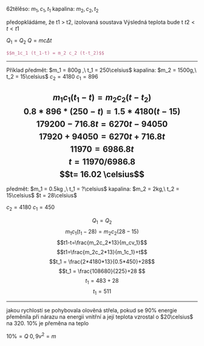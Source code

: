62tělěso: $m_1, c_1, t_1$
kapalina: $m_2, c_2, t_2$

předopkládáme, že t1 > t2, izolovaná soustava
Výsledná teplota bude t
$t2 < t < t1$

$Q_1 = Q_2$
$Q = mc\Delta t$

```latex
$$m_1c_1 (t_1-t) = m_2 c_2 (t-t_2)$$
```

---

Příklad
předmět: $m_1 = 800g ,\  t_1 = 250\celsius$
kapalina: $m_2 = 1500g,\ t_2 = 15\celsius$
$c_2 = 4180$
$c_1 = 896$


$$m_1c_1(t_1 - t)=m_2c_2(t-t_2)$$
$$0.8*896*(250-t)=1.5*4180(t-15)$$
$$179200- 716.8t = 6270t-94050$$
$$17920+94050=6270t+716.8t$$
$$11970 = 6986.8t$$
$$t = 11970/6986.8$$
$$t= 16.02 \celsius$$
---

předmět: $m_1 = 0.5kg ,\  t_1 = ?\celsius$
kapalina: $m_2 = 2kg,\ t_2 = 15\celsius$
$t = 28\celsius$

$c_2 = 4180$
$c_1 = 450$


$$Q_1 = Q_2$$
$$m_1c_1(t_1-28)=m_2c_2(28-15)$$
$$t1-t=\frac{m_2c_2*13}{m_cv_1}$$
$$t1=\frac{m_2c_2*13}{m_1c_1}+t$$
$$t_1 = \frac{2*4180*13}{0.5*450}+28$$
$$t_1 = \frac{108680}{225}+28 $$
$$t_1 = 483+28$$
$$t_1 = 511$$


---

jakou rychlostí se pohybovala olověná střela, pokud se 90% energie přeměnila při nárazu na energii vnitřní a její teplota vzrostal o $20\celsius$ na 320. 10% je přeměna na teplo

$10\% = Q$
$0,9v^2 = m$